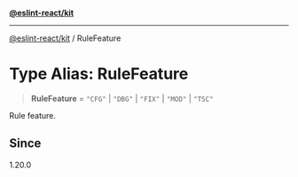 [**@eslint-react/kit**](../README.md)

***

[@eslint-react/kit](../README.md) / RuleFeature

# Type Alias: RuleFeature

> **RuleFeature** = `"CFG"` \| `"DBG"` \| `"FIX"` \| `"MOD"` \| `"TSC"`

Rule feature.

## Since

1.20.0
